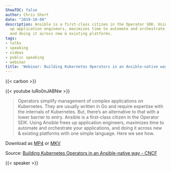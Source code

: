 ```yaml
---
ShowTOC: false
author: Chris Short
date: "2019-10-09"
description: Ansible is a first-class citizen in the Operator SDK. Using Ansible frees
  up application engineers, maximizes time to automate and orchestrate your applications,
  and doing it across new & existing platforms.
tags:
- talks
- speaking
- videos
- public speaking
- webinar
title: 'Webinar: Building Kubernetes Operators in an Ansible-native way'
---
```


{{< carbon >}}

{{< youtube luRo0nJABNw >}}

> Operators simplify management of complex applications on Kubernetes. They are usually written in Go and require expertise with the internals of Kubernetes. But, there’s an alternative to that with a lower barrier to entry. Ansible is a first-class citizen in the Operator SDK. Using Ansible frees up application engineers, maximizes time to automate and orchestrate your applications, and doing it across new & existing platforms with one simple language. Here we see how.

Download as [MP4](https://shortcdn.com/chrisshort/Building-Kubernetes-Operators-in-an-Ansible-native-way.mp4) or [MKV](https://shortcdn.com/chrisshort/Building-Kubernetes-Operators-in-an-Ansible-native-way.mkv)

Source: [Building Kubernetes Operators in an Ansible-native way - CNCF](https://www.cncf.io/online-programs/building-kubernetes-operators-in-an-ansible-native-way/)

{{< speaker >}}

